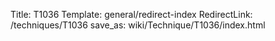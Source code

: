 Title: T1036
Template: general/redirect-index
RedirectLink: /techniques/T1036
save_as: wiki/Technique/T1036/index.html